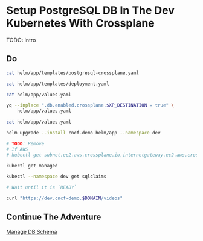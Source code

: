 # Setup PostgreSQL DB In The Dev Kubernetes With Crossplane

TODO: Intro

## Do

```bash
cat helm/app/templates/postgresql-crossplane.yaml

cat helm/app/templates/deployment.yaml

cat helm/app/values.yaml

yq --inplace ".db.enabled.crossplane.$XP_DESTINATION = true" \
    helm/app/values.yaml

cat helm/app/values.yaml

helm upgrade --install cncf-demo helm/app --namespace dev

# TODO: Remove
# If AWS
# kubectl get subnet.ec2.aws.crossplane.io,internetgateway.ec2.aws.crossplane.io,routetable.ec2.aws.crossplane.io,vpc.ec2.aws.crossplane.io,securitygroup.ec2.aws.crossplane.io,database.postgresql.sql.crossplane.io,rdsinstance.database.aws.crossplane.io,dbsubnetgroup.database.aws.crossplane.io

kubectl get managed

kubectl --namespace dev get sqlclaims

# Wait until it is `READY`

curl "https://dev.cncf-demo.$DOMAIN/videos"
```

## Continue The Adventure

[Manage DB Schema](../db-schema/story.md)
